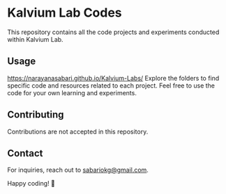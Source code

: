# Kalvium Lab Codes

This repository contains all the code projects and experiments conducted within Kalvium Lab.

## Usage
https://narayanasabari.github.io/Kalvium-Labs/
Explore the folders to find specific code and resources related to each project. Feel free to use the code for your own learning and experiments.

## Contributing

Contributions are not accepted in this repository.

## Contact

For inquiries, reach out to [sabariokg@gmail.com](mailto:sabariokg@gmail.com).

Happy coding! 🚀
